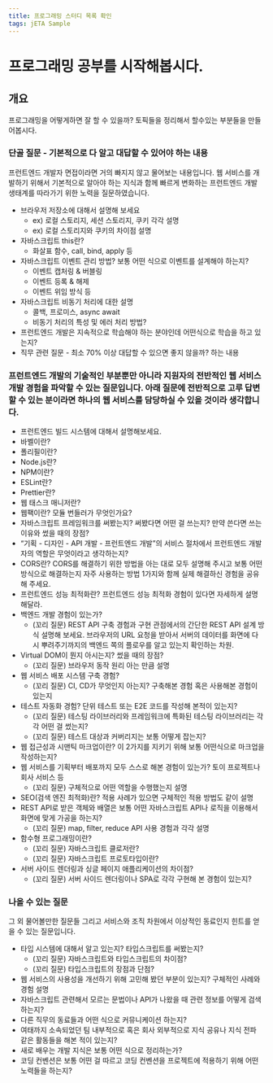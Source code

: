```yaml
---
title: 프로그래밍 스터디 목록 확인
tags: jETA Sample
---
```

 
# 프로그래밍 공부를 시작해봅시다.
 
## 개요
프로그래밍을 어떻게하면 잘 할 수 있을까?
토픽들을 정리해서 할수있는 부분들을 만들어봅시다.


### 단골 질문 - 기본적으로 다 알고 대답할 수 있어야 하는 내용
프런트엔드 개발자 면접이라면 거의 빠지지 않고 물어보는 내용입니다. 
웹 서비스를 개발하기 위해서 기본적으로 알아야 하는 지식과 함께 빠르게 변화하는 프런트엔드 개발 생태계를 따라가기 위한 노력을 질문하였습니다.

- 브라우저 저장소에 대해서 설명해 보세요
    - ex) 로컬 스토리지, 세션 스토리지, 쿠키 각각 설명
    - ex) 로컬 스토리지와 쿠키의 차이점 설명
- 자바스크립트 this란?
    - 화살표 함수, call, bind, apply 등
- 자바스크립트 이벤트 관리 방법? 보통 어떤 식으로 이벤트를 설계해야 하는지?
    - 이벤트 캡처링 & 버블링
    - 이벤트 등록 & 해제
    - 이벤트 위임 방식 등
- 자바스크립트 비동기 처리에 대한 설명
    - 콜백, 프로미스, async await
    - 비동기 처리의 특성 및 에러 처리 방법?
- 프런트엔드 개발은 지속적으로 학습해야 하는 분야인데 어떤식으로 학습을 하고 있는지?
- 직무 관련 질문 - 최소 70% 이상 대답할 수 있으면 좋지 않을까? 하는 내용

### 프런트엔드 개발의 기술적인 부분뿐만 아니라 지원자의 전반적인 웹 서비스 개발 경험을 파악할 수 있는 질문입니다. 아래 질문에 전반적으로 고루 답변할 수 있는 분이라면 하나의 웹 서비스를 담당하실 수 있을 것이라 생각합니다.
- 프런트엔드 빌드 시스템에 대해서 설명해보세요.
- 바벨이란?
- 폴리필이란?
- Node.js란?
- NPM이란?
- ESLint란?
- Prettier란?
- 웹 태스크 매니저란?
- 웹팩이란? 모듈 번들러가 무엇인가요?
- 자바스크립트 프레임워크를 써봤는지? 써봤다면 어떤 걸 쓰는지? 만약 쓴다면 쓰는 이유와 썼을 때의 장점?
- “기획 - 디자인 - API 개발 - 프런트엔드 개발”의 서비스 절차에서 프런트엔드 개발자의 역할은 무엇이라고 생각하는지?
- CORS란? CORS를 해결하기 위한 방법을 아는 대로 모두 설명해 주시고 보통 어떤 방식으로 해결하는지 자주 사용하는 방법 1가지와 함께 실제 해결하신 경험을 공유해 주세요.
- 프런트엔드 성능 최적화란? 프런트엔드 성능 최적화 경험이 있다면 자세하게 설명해달라.
- 백엔드 개발 경험이 있는가?
    - (꼬리 질문) REST API 구축 경험과 구현 관점에서의 간단한 REST API 설계 방식 설명해 보세요. 브라우저의 URL 요청을 받아서 서버의 데이터를 화면에 다시 뿌려주기까지의 백엔드 쪽의 플로우를 알고 있는지 확인하는 차원.
- Virtual DOM이 뭔지 아시는지? 썼을 때의 장점?
    - (꼬리 질문) 브라우저 동작 원리 아는 만큼 설명
- 웹 서비스 배포 시스템 구축 경험?
    - (꼬리 질문) CI, CD가 무엇인지 아는지? 구축해본 경험 혹은 사용해본 경험이 있는지
- 테스트 자동화 경험? 단위 테스트 또는 E2E 코드를 작성해 본적이 있는지?
    - (꼬리 질문) 테스팅 라이브러리와 프레임워크에 특화된 테스팅 라이브러리는 각각 어떤 걸 썼는지?
    - (꼬리 질문) 테스트 대상과 커버리지는 보통 어떻게 잡는지?
- 웹 접근성과 시맨틱 마크업이란? 이 2가지를 지키기 위해 보통 어떤식으로 마크업을 작성하는지?
- 웹 서비스를 기획부터 배포까지 모두 스스로 해본 경험이 있는가? 토이 프로젝트나 회사 서비스 등
    - (꼬리 질문) 구체적으로 어떤 역할을 수행했는지 설명
- SEO(검색 엔진 최적화)란? 적용 사례가 있으면 구체적인 적용 방법도 같이 설명
- REST API로 받은 객체와 배열은 보통 어떤 자바스크립트 API나 로직을 이용해서 화면에 맞게 가공을 하는지?
    - (꼬리 질문) map, filter, reduce API 사용 경험과 각각 설명
- 함수형 프로그래밍이란?
    - (꼬리 질문) 자바스크립트 클로저란?
    - (꼬리 질문) 자바스크립트 프로토타입이란?
- 서버 사이드 렌더링과 싱글 페이지 애플리케이션의 차이점?
    - (꼬리 질문) 서버 사이드 렌더링이나 SPA로 각각 구현해 본 경험이 있는지?

### 나올 수 있는 질문
그 외 물어볼만한 질문들 그리고 서비스와 조직 차원에서 이상적인 동료인지 힌트를 얻을 수 있는 질문입니다.

- 타입 시스템에 대해서 알고 있는지? 타입스크립트를 써봤는지?
    - (꼬리 질문) 자바스크립트와 타입스크립트의 차이점?
    - (꼬리 질문) 타입스크립트의 장점과 단점?
- 웹 서비스의 사용성을 개선하기 위해 고민해 봤던 부분이 있는지? 구체적인 사례와 경험 설명
- 자바스크립트 관련해서 모르는 문법이나 API가 나왔을 때 관련 정보를 어떻게 검색하는지?
- 다른 직무의 동료들과 어떤 식으로 커뮤니케이션 하는지?
- 여태까지 소속되었던 팀 내부적으로 혹은 회사 외부적으로 지식 공유나 지식 전파 같은 활동들을 해본 적이 있는지?
- 새로 배우는 개발 지식은 보통 어떤 식으로 정리하는가?
- 코딩 컨벤션은 보통 어떤 걸 따르고 코딩 컨벤션을 프로젝트에 적용하기 위해 어떤 노력들을 하는지?